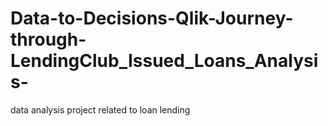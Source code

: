 # Data-to-Decisions-Qlik-Journey-through-LendingClub_Issued_Loans_Analysis-
data analysis project related to loan lending
